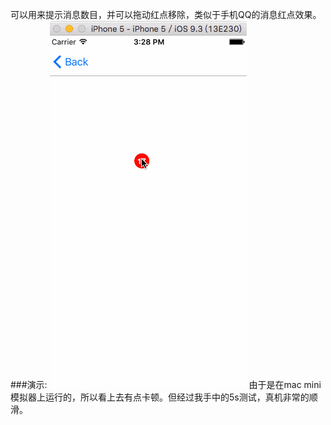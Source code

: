 可以用来提示消息数目，并可以拖动红点移除，类似于手机QQ的消息红点效果。
###演示:
![Aaron Swartz](https://github.com/buluolemaodou/OCDragCircleView/raw/master/source/example.gif)
由于是在mac mini模拟器上运行的，所以看上去有点卡顿。但经过我手中的5s测试，真机非常的顺滑。
